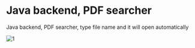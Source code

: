 # Java backend, PDF searcher
Java backend, PDF searcher, type file name and it will open automatically

![1](https://user-images.githubusercontent.com/104839239/223707043-f61413fe-e542-4921-b720-6d7913003446.png)
